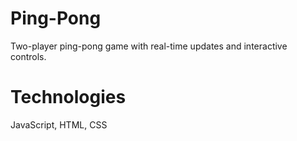 # Ping-Pong
 Two-player ping-pong game with real-time updates and interactive controls.
# Technologies
 JavaScript, HTML, CSS
